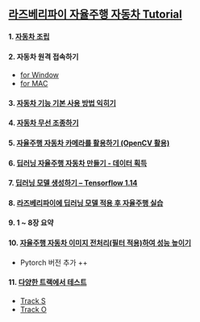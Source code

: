 ## [라즈베리파이 자율주행 자동차 Tutorial](https://www.youtube.com/@Hank-hw8vi/videos)

#### 1. [자동차 조립](https://youtu.be/1Y5F0bxzvKY)  
#### 2. 자동차 원격 접속하기  
- [for Window](https://youtu.be/6hZBRJsryvg)
- [for MAC](https://youtu.be/zsEMhvE8G2E)
#### 3. [자동차 기능 기본 사용 방법 익히기](https://youtu.be/GfY-pexAtH4)
#### 4. [자동차 무선 조종하기](https://youtu.be/phPtrqeSEpk)
#### 5. [자율주행 자동차 카메라를 활용하기 (OpenCV 활용)](https://youtu.be/naT3gB4Ca6o)
#### 6. [딥러닝 자율주행 자동차 만들기 - 데이터 획득](https://youtu.be/Ua-28NoQoMI)
#### 7. [딥러닝 모델 생성하기 – Tensorflow 1.14](https://youtu.be/TwUYbwHfTbA)
#### 8. [라즈베리파이에 딥러닝 모델 적용 후 자율주행 실습](https://youtu.be/3B7BXFTVZpE)
#### 9. 1 ~ 8장 요약
#### 10. [자율주행 자동차 이미지 전처리(필터 적용)하여 성능 높이기](https://youtu.be/4HXiq--_LfA)
- Pytorch 버전 추가 ++
#### 11. [다양한 트랙에서 테스트](https://www.youtube.com/@Hank-hw8vi/videos)
- [Track S](https://youtube.com/shorts/XuCUaxBrEIY?feature=share)
- [Track O](https://youtu.be/VJ-gknLUBSU)
